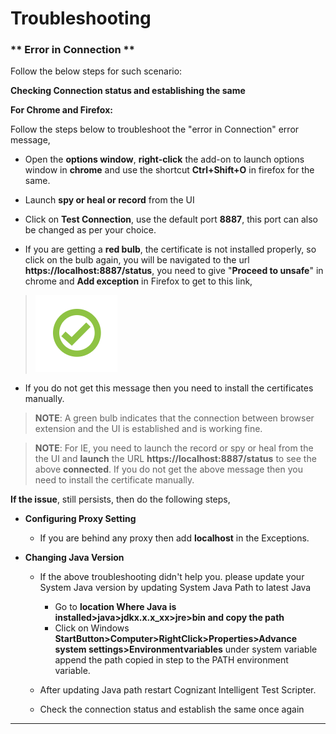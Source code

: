 # **Troubleshooting**

### ** Error in Connection **


 Follow the below steps for such scenario:

**Checking Connection status and establishing the same**


**For Chrome and Firefox:**

Follow the steps below to troubleshoot the "error in Connection" error message,

- Open the **options window**, **right-click** the add-on to launch options window in **chrome** and use the shortcut **Ctrl+Shift+O** in firefox for the same.
 
- Launch **spy or heal or record** from the UI

- Click on **Test Connection**, use the default port **8887**, this port can also be changed as per your choice.


- If you are getting a **red bulb**, the certificate is not installed properly, so click on the bulb again, you will be navigated to the url **https://localhost:8887/status**, you need to give "**Proceed to unsafe**" in chrome and **Add exception** in Firefox to get to this link, 

> ![](faqImage\connected.png)


- If you do not get this message then you need to install the certificates manually.



> **NOTE**: A green bulb indicates that the connection between browser extension and the UI is established and is working fine.


> **NOTE**: For IE, you need to launch the record or spy or heal from the the UI and **launch** the URL **https://localhost:8887/status** to see the above **connected**. If you do not get the above message then you need to install the certificate manually.


**If the issue**, still persists, then do the following steps,

- **Configuring Proxy Setting**

	- If you are behind any proxy then add **localhost** in the Exceptions.  

- **Changing Java Version**


	- If the above troubleshooting didn't help you. please update your System Java version by updating System Java Path to latest Java

		- Go to **location Where Java is installed>java>jdkx.x.x_xx>jre>bin and copy the path**
		- Click on Windows **StartButton>Computer>RightClick>Properties>Advance system settings>Environmentvariables** under system variable append the path copied in step to the PATH environment variable.
	
	
	- After updating Java path restart Cognizant Intelligent Test Scripter.

	- Check the connection status and establish the same once again

 
----------

